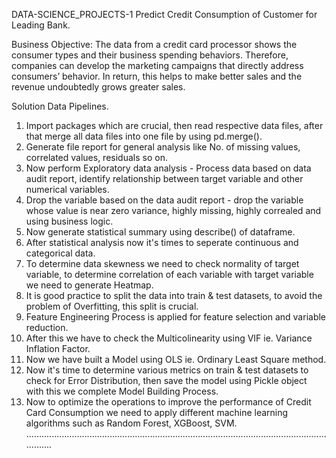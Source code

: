 DATA-SCIENCE_PROJECTS-1
Predict Credit Consumption of Customer for Leading Bank.

Business Objective: The data from a credit card processor shows the consumer types and their business spending behaviors. Therefore, companies can develop the marketing campaigns that directly address consumers’ behavior. In return, this helps to make better sales and the revenue undoubtedly grows greater sales.

Solution Data Pipelines.
1) Import packages which are crucial, then read respective data files, after that merge all data files into one file by using pd.merge().
2) Generate file report for general analysis like No. of missing values, correlated values, residuals so on.
3) Now perform Exploratory data analysis - Process data based on data audit report, identify relationship between target variable and other numerical variables.
4) Drop the variable based on the data audit report - drop the variable whose value is near zero variance, highly missing, highly correaled and using business logic.
5) Now generate statistical summary using describe() of dataframe.
6) After statistical analysis now it's times to seperate continuous and categorical data.
7) To determine data skewness we need to check normality of target variable, to determine correlation of each variable with target variable we need to generate Heatmap.
8) It is good practice to split the data into train & test datasets, to avoid the problem of Overfitting, this split is crucial.
9) Feature Engineering Process is applied for feature selection and variable reduction.
10) After this we have to check the Multicolinearity using VIF ie. Variance Inflation Factor.
11) Now we have built a Model using OLS ie. Ordinary Least Square method.
12) Now it's time to determine various metrics on train & test datasets to check for Error Distribution, then save the model using Pickle object with this we complete Model Building Process.
13) Now to optimize the operations to improve the performance of Credit Card Consumption we need to apply different machine learning algorithms such as Random Forest, XGBoost, SVM.
.................................................................................................................................
